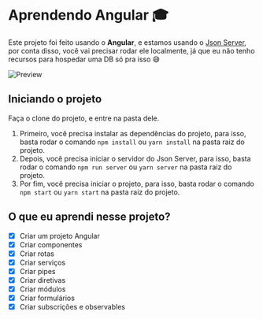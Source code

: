 # Aprendendo Angular 🎓

Este projeto foi feito usando o **Angular**, e estamos usando o [Json Server](https://www.npmjs.com/package/json-server), por conta disso, você vai precisar rodar ele localmente, já que eu não tenho recursos para hospedar uma DB só pra isso 😅

![Preview](https://i.imgur.com/CuQLUxe.png)

## Iniciando o projeto

Faça o clone do projeto, e entre na pasta dele.

1. Primeiro, você precisa instalar as dependências do projeto, para isso, basta rodar o comando `npm install` ou `yarn install` na pasta raiz do projeto.
2. Depois, você precisa iniciar o servidor do Json Server, para isso, basta rodar o comando `npm run server` ou `yarn server` na pasta raiz do projeto.
3. Por fim, você precisa iniciar o projeto, para isso, basta rodar o comando `npm start` ou `yarn start` na pasta raiz do projeto.

## O que eu aprendi nesse projeto?

- [x] Criar um projeto Angular
- [x] Criar componentes
- [x] Criar rotas
- [x] Criar serviços
- [x] Criar pipes
- [x] Criar diretivas
- [x] Criar módulos
- [x] Criar formulários
- [x] Criar subscrições e observables
